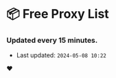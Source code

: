 # :package: Free Proxy List
### Updated every 15 minutes.

- Last updated: `2024-05-08 10:22`

:heart:
